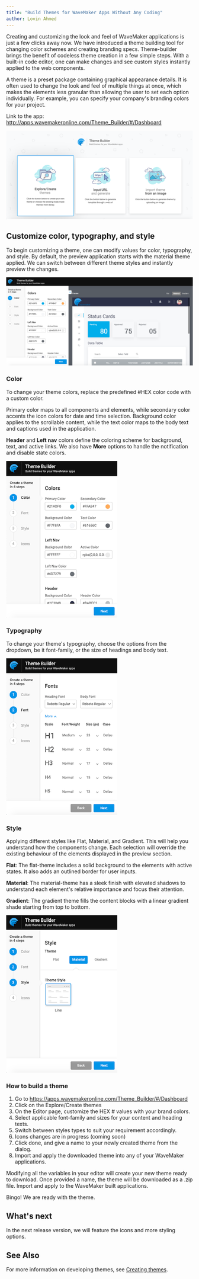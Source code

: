 ```yaml
---
title: "Build Themes for WaveMaker Apps Without Any Coding"
author: Lovin Ahmed
---
```


Creating and customizing the look and feel of WaveMaker applications is just a few clicks away now. We have introduced a theme building tool for changing color schemes and creating branding specs. Theme-builder brings the benefit of codeless theme creation in a few simple steps. With a built-in code editor, one can make changes and see custom styles instantly applied to the web components.  

<!-- truncate -->

A theme is a preset package containing graphical appearance details. It is often used to change the look and feel of multiple things at once, which makes the elements less granular than allowing the user to set each option individually. For example, you can specify your company's branding colors for your project.  

Link to the app: http://apps.wavemakeronline.com/Theme_Builder/#/Dashboard

[![theme builder](/learn/assets/theme-builder.png)](/learn/assets/theme-builder.png)

## Customize color, typography, and style

To begin customizing a theme, one can modify values for color, typography, and style. By default, the preview application starts with the material theme applied. We can switch between different theme styles and instantly preview the changes.

[![theme preview](/learn/assets/theme-builder-preview.png)](/learn/assets/theme-builder-preview.png)

### Color

To change your theme colors, replace the predefined #HEX color code with a custom color.

Primary color maps to all components and elements, while secondary color accents the icon colors for date and time selection. Background color applies to the scrollable content, while the text color maps to the body text and captions used in the application. 

**Header** and **Left nav** colors define the coloring scheme for background, text, and active links. We also have **More** options to handle the notification and disable state colors.

[![apply colors](/learn/assets/theme-builder-step1.png)](/learn/assets/theme-builder-step1.png)

### Typography

To change your theme's typography, choose the options from the dropdown, be it font-family, or the size of headings and body text.

[![apply font](/learn/assets/theme-builder-step2.png)](/learn/assets/theme-builder-step2.png)

### Style

Applying different styles like Flat, Material, and Gradient. This will help you understand how the components change. Each selection will override the existing behaviour of the elements displayed in the preview section.

**Flat**: The flat-theme includes a solid background to the elements with active states. It also adds an outlined border for user inputs.

**Material**: The material-theme has a sleek finish with elevated shadows to understand each element's relative importance and focus their attention.

**Gradient**: The gradient theme fills the content blocks with a linear gradient shade starting from top to bottom.

[![apply style](/learn/assets/theme-builder-step3.png)](/learn/assets/theme-builder-step3.png)

### How to build a theme

1. Go to https://apps.wavemakeronline.com/Theme_Builder/#/Dashboard
2. Click on the Explore/Create themes
3. On the Editor page, customize the HEX # values with your brand colors.
4. Select applicable font-family and sizes for your content and heading texts.
5. Switch between styles types to suit your requirement accordingly.
6. Icons changes are in progress (coming soon)
7. Click done, and give a name to your newly created theme from the dialog.
8. Import and apply the downloaded theme into any of your WaveMaker applications.

Modifying all the variables in your editor will create your new theme ready to download. Once provided a name, the theme will be downloaded as a .zip file. Import and apply to the WaveMaker built applications.  

Bingo! We are ready with the theme.

## What's next

In the next release version, we will feature the icons and more styling options.

## See Also

For more information on developing themes, see [Creating themes](/learn/app-development/ui-design/creating-themes).
